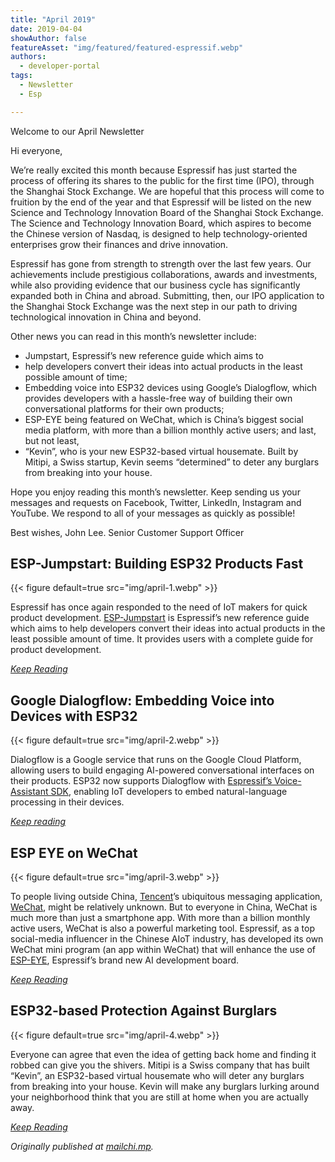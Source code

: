 ```yaml
---
title: "April 2019"
date: 2019-04-04
showAuthor: false
featureAsset: "img/featured/featured-espressif.webp"
authors:
  - developer-portal
tags:
  - Newsletter
  - Esp

---
```

Welcome to our April Newsletter

Hi everyone,

We’re really excited this month because Espressif has just started the process of offering its shares to the public for the first time (IPO), through the Shanghai Stock Exchange. We are hopeful that this process will come to fruition by the end of the year and that Espressif will be listed on the new Science and Technology Innovation Board of the Shanghai Stock Exchange. The Science and Technology Innovation Board, which aspires to become the Chinese version of Nasdaq, is designed to help technology-oriented enterprises grow their finances and drive innovation.

Espressif has gone from strength to strength over the last few years. Our achievements include prestigious collaborations, awards and investments, while also providing evidence that our business cycle has significantly expanded both in China and abroad. Submitting, then, our IPO application to the Shanghai Stock Exchange was the next step in our path to driving technological innovation in China and beyond.

Other news you can read in this month’s newsletter include:

- Jumpstart, Espressif’s new reference guide which aims to
- help developers convert their ideas into actual products in the least possible amount of time;
- Embedding voice into ESP32 devices using Google’s Dialogflow, which provides developers with a hassle-free way of building their own conversational platforms for their own products;
- ESP-EYE being featured on WeChat, which is China’s biggest social media platform, with more than a billion monthly active users; and last, but not least,
- “Kevin”, who is your new ESP32-based virtual housemate. Built by Mitipi, a Swiss startup, Kevin seems “determined” to deter any burglars from breaking into your house.

Hope you enjoy reading this month’s newsletter. Keep sending us your messages and requests on Facebook, Twitter, LinkedIn, Instagram and YouTube. We respond to all of your messages as quickly as possible!

Best wishes, John Lee. Senior Customer Support Officer

## ESP-Jumpstart: Building ESP32 Products Fast

{{< figure
    default=true
    src="img/april-1.webp"
    >}}

Espressif has once again responded to the need of IoT makers for quick product development. [ESP-Jumpstart](https://docs.espressif.com/projects/esp-jumpstart/en/latest/introduction.html) is Espressif’s new reference guide which aims to help developers convert their ideas into actual products in the least possible amount of time. It provides users with a complete guide for product development.

[*Keep Reading*](https://www.espressif.com/en/news/ESP_Jumpstart)

## Google Dialogflow: Embedding Voice into Devices with ESP32

{{< figure
    default=true
    src="img/april-2.webp"
    >}}

Dialogflow is a Google service that runs on the Google Cloud Platform, allowing users to build engaging AI-powered conversational interfaces on their products. ESP32 now supports Dialogflow with [Espressif’s Voice-Assistant SDK](https://github.com/espressif/esp-va-sdk), enabling IoT developers to embed natural-language processing in their devices.

[*Keep reading*](https://www.espressif.com/en/news/Google_Dialogflow_with_ESP32)

## ESP EYE on WeChat

{{< figure
    default=true
    src="img/april-3.webp"
    >}}

To people living outside China, [Tencent](https://www.tencent.com/en-us/)’s ubiquitous messaging application,[ WeChat](https://www.cnbc.com/2019/02/04/what-is-wechat-china-biggest-messaging-app.html), might be relatively unknown. But to everyone in China, WeChat is much more than just a smartphone app. With more than a billion monthly active users, WeChat is also a powerful marketing tool. Espressif, as a top social-media influencer in the Chinese AIoT industry, has developed its own WeChat mini program (an app within WeChat) that will enhance the use of [ESP-EYE](https://www.espressif.com/en/products/hardware/esp-eye/overview), Espressif’s brand new AI development board.

[*Keep Reading*](https://www.espressif.com/en/news/ESP_EYE_on_WeChat)

## ESP32-based Protection Against Burglars

{{< figure
    default=true
    src="img/april-4.webp"
    >}}

Everyone can agree that even the idea of getting back home and finding it robbed can give you the shivers. Mitipi is a Swiss company that has built “Kevin”, an ESP32-based virtual housemate who will deter any burglars from breaking into your house. Kevin will make any burglars lurking around your neighborhood think that you are still at home when you are actually away.

[*Keep Reading*](https://www.espressif.com/en/news/ESP32-based_Protection_Against_Burglars)

*Originally published at *[*mailchi.mp*](https://mailchi.mp/12241081b332/espressif-esp-news-april-2019?e=f9593a0e62)*.*
